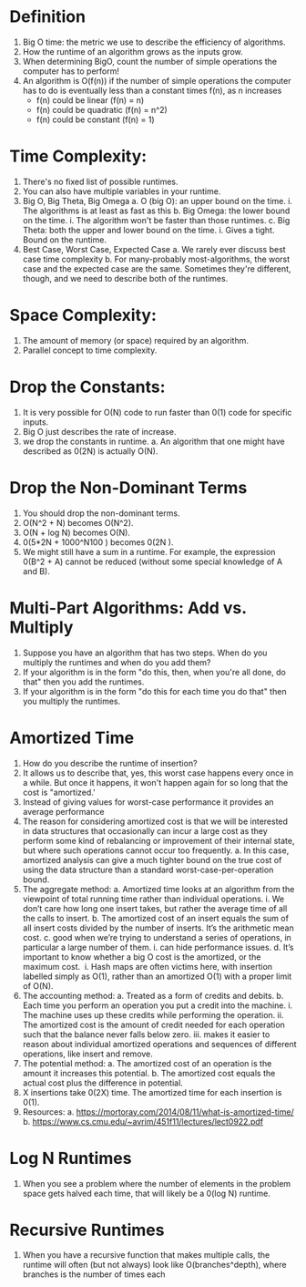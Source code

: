 # Definition
1. Big O time: the metric we use to describe the efficiency of algorithms.
2. How the runtime of an algorithm grows as the inputs grow.
3. When determining BigO, count the number of simple operations the computer has to perform!
4. An algorithm is O(f(n)) if the number of simple operations the computer has to do  is eventually less than a constant times f(n), as n increases
   - f(n) could be linear (f(n) = n)
   - f(n) could be quadratic (f(n) = n^2)
   - f(n) could be constant (f(n) = 1)

# Time Complexity:
1. There's no fixed list of possible runtimes.
2. You can also have multiple variables in your runtime.
3. Big O, Big Theta, Big Omega
  a. O (big O): an upper bound on the time.
    i. The algorithms is at least as fast as this
  b. Big Omega: the lower bound on the time.
    i. The algorithm won't be faster than those runtimes.
  c. Big Theta: both the upper and lower bound on the time.
    i. Gives a tight. Bound on the runtime.
4. Best Case, Worst Case, Expected Case
  a. We rarely ever discuss best case time complexity
  b. For many-probably most-algorithms, the worst case and the expected case are the same. Sometimes they're different, though, and we need to describe both of the runtimes.

# Space Complexity:
1. The amount of memory (or space) required by an algorithm.
2. Parallel concept to time complexity.

# Drop the Constants:
1. It is very possible for O(N) code to run faster than 0(1) code for specific inputs.
2. Big O just describes the rate of increase.
3. we drop the constants in runtime.
  a. An algorithm that one might have described as 0(2N) is actually O(N).

# Drop the Non-Dominant Terms
1. You should drop the non-dominant terms.
2. O(N^2 + N) becomes O(N^2).
3. O(N + log N) becomes O(N).
4. 0(5*2N + 1000^N100 ) becomes 0(2N ).
5. We might still have a sum in a runtime. For example, the expression 0(B^2 + A) cannot be reduced (without some special knowledge of A and B).

# Multi-Part Algorithms: Add vs. Multiply
1. Suppose you have an algorithm that has two steps. When do you multiply the runtimes and when do you add them?
2. If your algorithm is in the form "do this, then, when you're all done, do that" then you add the runtimes.
3. If your algorithm is in the form "do this for each time you do that" then you multiply the runtimes.

# Amortized Time
1. How do you describe the runtime of insertion?
2. It allows us to describe that, yes, this worst case happens every once in a while. But once it happens, it won't happen again for so long that the cost is "amortized.'
3. Instead of giving values for worst-case performance it provides an average performance
4. The reason for considering amortized cost is that we will be interested in data structures that occasionally can incur a large cost as they perform some kind of rebalancing or improvement of their internal state, but where such operations cannot occur too frequently.
a.  In this case, amortized analysis can give a much tighter bound on the true cost of using the data structure than a standard worst-case-per-operation bound.
5. The aggregate method:
  a. Amortized time looks at an algorithm from the viewpoint of total running time rather than individual operations.
    i. We don’t care how long one insert takes, but rather the average time of all the calls to insert.
  b. The amortized cost of an insert equals the sum of all insert costs divided by the number of inserts. It’s the arithmetic mean cost.
  c. good when we’re trying to understand a series of operations, in particular a large number of them.
    i. can hide performance issues.
  d. It’s important to know whether a big O cost is the amortized, or the maximum cost. 
    i. Hash maps are often victims here, with insertion labelled simply as O(1), rather than an amortized O(1) with a proper limit of O(N).
6. The accounting method:
  a. Treated as a form of credits and debits.
  b. Each time you perform an operation you put a credit into the machine.
    i. The machine uses up these credits while performing the operation.
    ii. The amortized cost is the amount of credit needed for each operation such that the balance never falls below zero.
    iii. makes it easier to reason about individual amortized operations and sequences of different operations, like insert and remove.
7. The potential method:
  a. The amortized cost of an operation is the amount it increases this potential.
  b. The amortized cost equals the actual cost plus the difference in potential.
8. X insertions take 0(2X) time. The amortized time for each insertion is 0(1).
9. Resources:
  a. https://mortoray.com/2014/08/11/what-is-amortized-time/
  b. https://www.cs.cmu.edu/~avrim/451f11/lectures/lect0922.pdf

# Log N Runtimes
1. When you see a problem where the number of elements in the problem space gets halved each time, that will likely be a 0(log N) runtime.

# Recursive Runtimes
1. When you have a recursive function that makes multiple calls, the runtime will often (but not always) look like O(branches^depth), where branches is the number of times each
